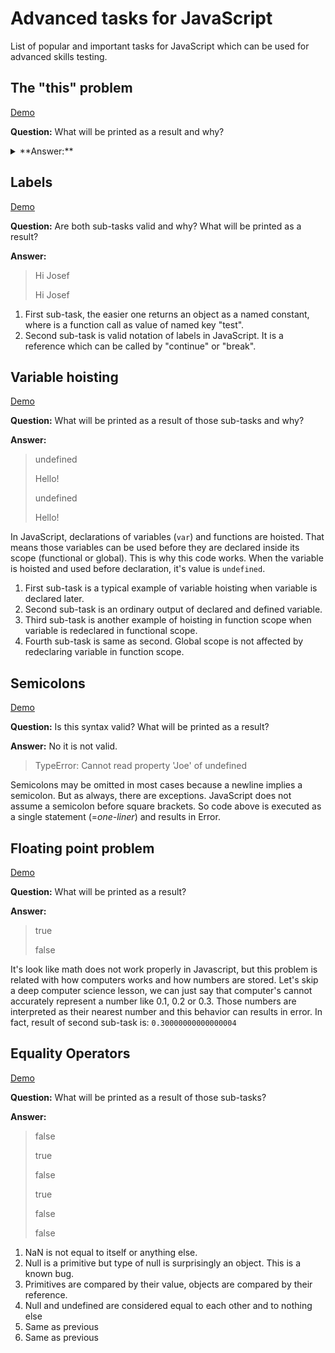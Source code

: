 # Advanced tasks for JavaScript
List of popular and important tasks for JavaScript which can be used for advanced skills testing.

## The "this" problem
[Demo](https://github.com/josefjadrny/advanced-tasks-javascript/blob/master/tasks/theThisProblem.js)

**Question:**
What will be printed as a result and why?
<details><summary> **Answer:** </summary>
<p>

>Hi
>
>undefined

This (*=The context*) is a special keyword inside each function and its value depends on how the function was called. 
As a result, executed function is called with different context from setTimeout.

You can fix this by passing the right context with **bind**.
`setTimeout(test.echo.bind(test), 100)`

</p>
</details>

## Labels
[Demo](https://github.com/josefjadrny/advanced-tasks-javascript/blob/master/tasks/labels.js)

**Question:**
Are both sub-tasks valid and why? What will be printed as a result?

**Answer:**
>Hi Josef
>
>Hi Josef

1. First sub-task, the easier one returns an object as a named constant, where is a function call as value of named key "test".  
1. Second sub-task is valid notation of labels in JavaScript. It is a reference which can be called by "continue" or "break".

## Variable hoisting
[Demo](https://github.com/josefjadrny/advanced-tasks-javascript/blob/master/tasks/varHoisting.js)

**Question:**
What will be printed as a result of those sub-tasks and why?

**Answer:** 
>undefined
>
>Hello!
>
>undefined
>
>Hello!

In JavaScript, declarations of variables (`var`) and functions are hoisted. That means those variables can be used before they are declared inside its scope (functional or global).
This is why this code works. When the variable is hoisted and used before declaration, it's value is `undefined`.

1. First sub-task is a typical example of variable hoisting when variable is declared later.  
1. Second sub-task is an ordinary output of declared and defined variable.  
1. Third sub-task is another example of hoisting in function scope when variable is redeclared in functional scope.  
1. Fourth sub-task is same as second. Global scope is not affected by redeclaring variable in function scope.

## Semicolons
[Demo](https://github.com/josefjadrny/advanced-tasks-javascript/blob/master/tasks/semicolons.js)

**Question:**
Is this syntax valid? What will be printed as a result?

**Answer:** 
No it is not valid.
>TypeError: Cannot read property 'Joe' of undefined

Semicolons may be omitted in most cases because a newline implies a semicolon. But as always, there are exceptions.
JavaScript does not assume a semicolon before square brackets. So code above is executed as a single statement (=_one-liner_) and results in Error.

## Floating point problem
[Demo](https://github.com/josefjadrny/advanced-tasks-javascript/blob/master/tasks/floatingPoint.js)

**Question:**
What will be printed as a result?

**Answer:** 
>true
>
>false

It's look like math does not work properly in Javascript, but this problem is related with how computers works and how numbers are stored.
Let's skip a deep computer science lesson, we can just say that computer's cannot accurately represent a number like 0.1, 0.2 or 0.3.
Those numbers are interpreted as their nearest number and this behavior can results in error.
In fact, result of second sub-task is: `0.30000000000000004`

## Equality Operators
[Demo](https://github.com/josefjadrny/advanced-tasks-javascript/blob/master/tasks/equalityOperator.js)

**Question:**
What will be printed as a result of those sub-tasks?

**Answer:** 
>false
>
>true
>
>false
>
>true
>
>false
>
>false

1. NaN is not equal to itself or anything else.
1. Null is a primitive but type of null is surprisingly an object. This is a known bug.
1. Primitives are compared by their value, objects are compared by their reference.
1. Null and undefined are considered equal to each other and to nothing else
1. Same as previous
1. Same as previous